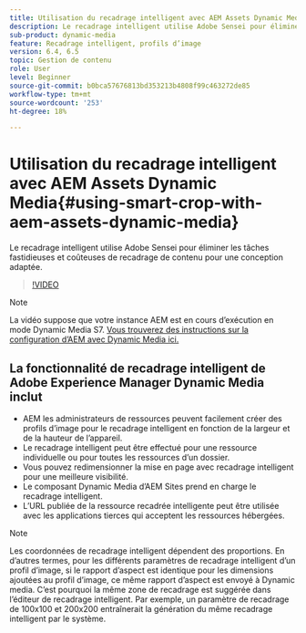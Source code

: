 ```yaml
---
title: Utilisation du recadrage intelligent avec AEM Assets Dynamic Media
description: Le recadrage intelligent utilise Adobe Sensei pour éliminer les tâches fastidieuses et coûteuses de recadrage de contenu pour une conception adaptée.
sub-product: dynamic-media
feature: Recadrage intelligent, profils d’image
version: 6.4, 6.5
topic: Gestion de contenu
role: User
level: Beginner
source-git-commit: b0bca57676813bd353213b4808f99c463272de85
workflow-type: tm+mt
source-wordcount: '253'
ht-degree: 18%

---
```



# Utilisation du recadrage intelligent avec AEM Assets Dynamic Media{#using-smart-crop-with-aem-assets-dynamic-media}

Le recadrage intelligent utilise Adobe Sensei pour éliminer les tâches fastidieuses et coûteuses de recadrage de contenu pour une conception adaptée.

>[!VIDEO](https://video.tv.adobe.com/v/21519/)

>[!NOTE]
>
>La vidéo suppose que votre instance AEM est en cours d’exécution en mode Dynamic Media S7. [Vous trouverez des instructions sur la configuration d’AEM avec Dynamic Media ici.](https://helpx.adobe.com/fr/experience-manager/6-3/assets/using/config-dynamic-fp-14410.html)

## La fonctionnalité de recadrage intelligent de Adobe Experience Manager Dynamic Media inclut

* AEM les administrateurs de ressources peuvent facilement créer des profils d’image pour le recadrage intelligent en fonction de la largeur et de la hauteur de l’appareil.
* Le recadrage intelligent peut être effectué pour une ressource individuelle ou pour toutes les ressources d’un dossier.
* Vous pouvez redimensionner la mise en page avec recadrage intelligent pour une meilleure visibilité.
* Le composant Dynamic Media d’AEM Sites prend en charge le recadrage intelligent.
* L’URL publiée de la ressource recadrée intelligente peut être utilisée avec les applications tierces qui acceptent les ressources hébergées.

>[!NOTE]
>
>Les coordonnées de recadrage intelligent dépendent des proportions. En d’autres termes, pour les différents paramètres de recadrage intelligent d’un profil d’image, si le rapport d’aspect est identique pour les dimensions ajoutées au profil d’image, ce même rapport d’aspect est envoyé à Dynamic media. C’est pourquoi la même zone de recadrage est suggérée dans l’éditeur de recadrage intelligent. Par exemple, un paramètre de recadrage de 100x100 et 200x200 entraînerait la génération du même recadrage intelligent par le système.
